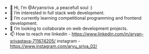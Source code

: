 - 👋 Hi, I’m @Aryansriva ,a peacefull soul :)
- 👀 I’m interested in full stack web development.
- 🌱 I’m currently learning competitional programming and frontend development.
- 💞️ I’m looking to collaborate on web development projects.
- 📫 How to reach me 
linkedin - https://www.linkedin.com/in/aryan-srivastava-711674205/
           instagram - https://www.instagram.com/aryu_sriva_02/

<!---
Aryansriva/Aryansriva is a ✨ special ✨ repository because its `README.md` (this file) appears on your GitHub profile.
You can click the Preview link to take a look at your changes.
--->
